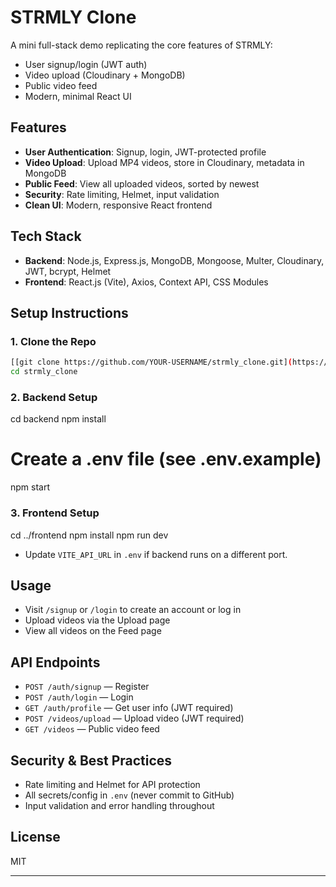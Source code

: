 # STRMLY Clone

A mini full-stack demo replicating the core features of STRMLY:
- User signup/login (JWT auth)
- Video upload (Cloudinary + MongoDB)
- Public video feed
- Modern, minimal React UI

## Features
- **User Authentication**: Signup, login, JWT-protected profile
- **Video Upload**: Upload MP4 videos, store in Cloudinary, metadata in MongoDB
- **Public Feed**: View all uploaded videos, sorted by newest
- **Security**: Rate limiting, Helmet, input validation
- **Clean UI**: Modern, responsive React frontend

## Tech Stack
- **Backend**: Node.js, Express.js, MongoDB, Mongoose, Multer, Cloudinary, JWT, bcrypt, Helmet
- **Frontend**: React.js (Vite), Axios, Context API, CSS Modules

## Setup Instructions

### 1. Clone the Repo
```sh
[[git clone https://github.com/YOUR-USERNAME/strmly_clone.git](https://github.com/Uday1772002/STRMLY.git)]
cd strmly_clone
```

### 2. Backend Setup

cd backend
npm install
# Create a .env file (see .env.example)
npm start



### 3. Frontend Setup

cd ../frontend
npm install
npm run dev

- Update `VITE_API_URL` in `.env` if backend runs on a different port.

## Usage
- Visit `/signup` or `/login` to create an account or log in
- Upload videos via the Upload page
- View all videos on the Feed page

## API Endpoints
- `POST /auth/signup` — Register
- `POST /auth/login` — Login
- `GET /auth/profile` — Get user info (JWT required)
- `POST /videos/upload` — Upload video (JWT required)
- `GET /videos` — Public video feed

## Security & Best Practices
- Rate limiting and Helmet for API protection
- All secrets/config in `.env` (never commit to GitHub)
- Input validation and error handling throughout

## License
MIT

---


